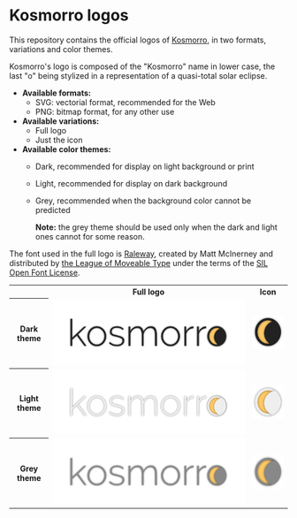# Kosmorro logos

This repository contains the official logos of [Kosmorro](http://kosmorro.space), in two formats, variations and color themes.

Kosmorro's logo is composed of the "Kosmorro" name in lower case, the last "o" being stylized in a representation of a quasi-total solar eclipse.

- **Available formats:**
    - SVG: vectorial format, recommended for the Web
    - PNG: bitmap format, for any other use
- **Available variations:**
    - Full logo
    - Just the icon
- **Available color themes:**
    - Dark, recommended for display on light background or print
    - Light, recommended for display on dark background
    - Grey, recommended when the background color cannot be predicted

      **Note:** the grey theme should be used only when the dark and light ones cannot for some reason.

The font used in the full logo is [Raleway](https://www.theleagueofmoveabletype.com/raleway), created by Matt McInerney and distributed by [the League of Moveable Type](https://www.theleagueofmoveabletype.com) under the terms of the [SIL Open Font License](https://scripts.sil.org/cms/scripts/page.php?site_id=nrsi&id=OFL_web).

<table>
    <tr>
        <td></td>
        <th>Full logo</th>
        <th>Icon</th>
    </tr>
    <tr>
        <th>Dark theme</th>
        <td><img src="svg/kosmorro-logo.svg" alt="" />
        <td><img src="svg/kosmorro-icon.svg" alt="" />
    </tr>
    <tr>
        <th>Light theme</th>
        <td><img src="svg/kosmorro-logo-white.svg" alt="" />
        <td><img src="svg/kosmorro-icon-white.svg" alt="" />
    </tr>
    <tr>
        <th>Grey theme</th>
        <td><img src="svg/kosmorro-logo-grey.svg" alt="" />
        <td><img src="svg/kosmorro-icon-grey.svg" alt="" />
    </tr>
</table>
